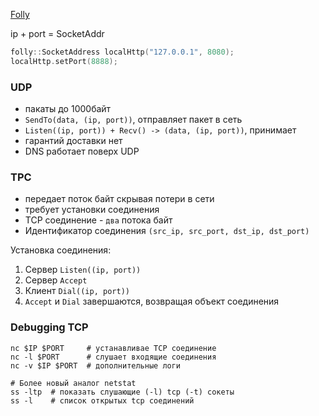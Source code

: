 [Folly](https://github.com/facebook/folly)

ip + port = SocketAddr

```C++
folly::SocketAddress localHttp("127.0.0.1", 8080);
localHttp.setPort(8888);
```

### UDP
- пакаты до 1000байт
- `SendTo(data, (ip, port))`, отправляет пакет в сеть
- `Listen((ip, port)) + Recv() -> (data, (ip, port))`, принимает
- гарантий доставки нет
- DNS работает поверх UDP

### TPC
- передает поток байт скрывая потери в сети
- требует установки соединения
- TCP соединение - `два` потока байт
- Идентификатор соединения `(src_ip, src_port, dst_ip, dst_port)`

Установка соединения:
1. Сервер `Listen((ip, port))`
2. Сервер `Accept`
3. Клиент `Dial((ip, port))`
4. `Accept` и `Dial` завершаются, возвращая объект соединения

### Debugging TCP
```
nc $IP $PORT     # устанавливае TCP соединение
nc -l $PORT      # слушает входящие соединения
nc -v $IP $PORT  # дополнительные логи
```

```
# Более новый аналог netstat
ss -ltp  # показать слушающие (-l) tcp (-t) сокеты
ss -l    # список открытых tcp соединений
```
